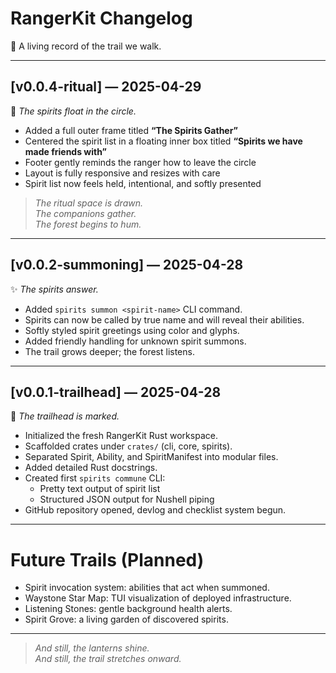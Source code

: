 # RangerKit Changelog
🌲 A living record of the trail we walk.

---

## [v0.0.4-ritual] — 2025-04-29
🌿 _The spirits float in the circle._

- Added a full outer frame titled **“The Spirits Gather”**
- Centered the spirit list in a floating inner box titled **“Spirits we have made friends with”**
- Footer gently reminds the ranger how to leave the circle
- Layout is fully responsive and resizes with care
- Spirit list now feels held, intentional, and softly presented

> *The ritual space is drawn.  
> The companions gather.  
> The forest begins to hum.*

---

## [v0.0.2-summoning] — 2025-04-28
✨ _The spirits answer._

- Added `spirits summon <spirit-name>` CLI command.
- Spirits can now be called by true name and will reveal their abilities.
- Softly styled spirit greetings using color and glyphs.
- Added friendly handling for unknown spirit summons.
- The trail grows deeper; the forest listens.

---

## [v0.0.1-trailhead] — 2025-04-28
🌿 _The trailhead is marked._

- Initialized the fresh RangerKit Rust workspace.
- Scaffolded crates under `crates/` (cli, core, spirits).
- Separated Spirit, Ability, and SpiritManifest into modular files.
- Added detailed Rust docstrings.
- Created first `spirits commune` CLI:
  - Pretty text output of spirit list
  - Structured JSON output for Nushell piping
- GitHub repository opened, devlog and checklist system begun.

---

# Future Trails (Planned)
- Spirit invocation system: abilities that act when summoned.
- Waystone Star Map: TUI visualization of deployed infrastructure.
- Listening Stones: gentle background health alerts.
- Spirit Grove: a living garden of discovered spirits.

---

> *And still, the lanterns shine.  
> And still, the trail stretches onward.*

